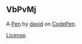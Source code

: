 VbPvMj
------


A [Pen](https://codepen.io/darterom/pen/VbPvMj) by [david](http://codepen.io/darterom) on [CodePen](http://codepen.io/).

[License](https://codepen.io/darterom/pen/VbPvMj/license).